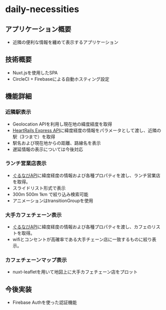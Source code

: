 # daily-necessities
## アプリケーション概要
- 近隣の便利な情報を纏めて表示するアプリケーション

## 技術概要
- Nuxt.jsを使用したSPA
- CircleCI + Firebaseによる自動ホスティング設定

## 機能詳細
### 近隣駅表示
- Geolocation APIを利用し現在地の緯度経度を取得
- [HeartRails Express API](http://express.heartrails.com/api.html#nearest)に緯度経度の情報をパラメータとして渡し、近隣の駅（3つまで）を取得
- 駅名および現在地からの距離、路線名を表示
- 遅延情報の表示については今後対応
### ランチ営業店表示
- [ぐるなびAPI](http://express.heartrails.com/api.html#nearest)に緯度経度の情報および各種プロパティを渡し、ランチ営業店を取得。
- スライドリスト形式で表示
- 300m 500m 1km で絞り込み検索可能
- アニメーションはtransitionGroupを使用
### 大手カフェチェーン表示
- [ぐるなびAPI](http://express.heartrails.com/api.html#nearest)に緯度経度の情報および各種プロパティを渡し、カフェのリストを取得。
- wifiとコンセントが高確率である大手チェーン店に一致するものに絞り表示。
### カフェチェーンマップ表示
- nuxt-leafletを用いて地図上に大手カフェチェーン店をプロット

## 今後実装
- Firebase Authを使った認証機能
